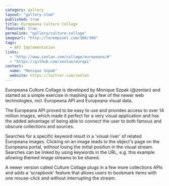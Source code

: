 ```yaml
---
category: gallery
layout: "gallery-item"
published: true
title: Europeana Culture Collage
featured: true
permalink: "gallery/culture-collage"
imageurl: "http://lorempixel.com/300/300"
tags: 
  - API Implementation
links: 
  - "http://www.zenlan.com/collage/europeana/#"
  - "https://github.com/zenlan/eurapi"
contact:
  name: "Monique Szpak"
  website: https://twitter.com/zenlan
---
```


Europeana Culture Collage is developed by Monique Szpak (@zenlan) and started as a simple exercise in mashing up a few of the newer web technologies, incl. Europeana API and Europeana visual data.

The Europeana API proved to be easy to use and provides access to over 14 million images, which made it perfect for a very visual application and has the added advantage of being able to connect the user to both famous and obscure collections and sources.

Searches for a specific keyword result in a 'visual river' of related Europeana images. Clicking on an image leads to the object's page on the Europeana portal, without losing the initial position in the visual stream. Searches can be linked by using keywords in the URL, e.g. this example allowing themed image streams to be shared.

A newer version called Culture Collage plugs in a few more collections APIs and adds a 'scrapbook' feature that allows users to bookmark items with one mouse-click and without interrupting the stream.
